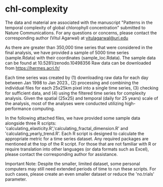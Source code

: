 # chl-complexity

The data and material are associated with the manuscript "Patterns in the temporal complexity of global chlorophyll concentration" submitted to Nature Communications. For any questions or concerns, please contact the corresponding author (Vitul Agarwal) at vitulagarwal@uri.edu

As there are greater than 350,000 time series that were considered in the final analysis, we have provided a sample of 5000 time series (sample.Rdata) with their coordinates (sample_loc.Rdata). The sample data can be found at 10.5281/zenodo.10498356
Raw data can be downloaded from https://hermes.acri.fr/

Each time series was created by (1) downloading raw data for each day between Jan 1998 to Jan 2023., (2) processing and combining the individual files for each 25x25km pixel into a single time series, (3) checking for sufficient data, and (4) using the filtered time series for complexity analysis. Given the spatial (25x25) and temporal (daily for 25 years) scale of the analysis, most of the analyses were conducted utilizing high-performance computing.

In the following attached files, we have provided some sample data alongside three R scripts: 'calculating_elasticity.R','calculating_fractal_dimension.R' and 'calculating_yearly_trend.R'. Each R script is designed to calculate the appropriate metric for a time series dataset. Any required packages are mentioned at the top of the R script. For those that are not familiar with R or require translation into other languages (or data formats such as Excel), please contact the corresponding author for assistance. 

Important Note: Despite the smaller, limited dataset, some personal computers may still need extended periods of time to run these scripts. For such cases, please create an even smaller dataset or reduce the 'no.trials' parameter. 
